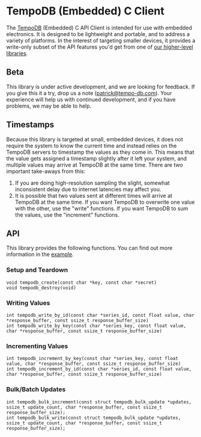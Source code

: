 # TempoDB (Embedded) C Client

The [TempoDB](http://www.tempo-db.com) (Embedded) C API Client is intended for use with embedded electronics. It is designed to be lightweight and portable, and to address a variety of platforms. In the interest of targeting smaller devices, it provides a write-only subset of the API features you'd get from one of [our higher-level libraries](http://tempo-db.com/docs/clients/).

## Beta

This library is under active development, and we are looking for feedback. If you give this it a try, drop us a note (<patrick@tempo-db.com>). Your experience will help us with continued development, and if you have problems, we may be able to help.

## Timestamps

Because this library is targeted at small, embedded devices,
it does not require the system to know the current time and
instead relies on the TempoDB servers to timestamp the values
as they come in. This means that the value gets assigned a
timestamp slightly after it left your system, and multiple
values may arrive at TempoDB at the same time. There are two
important take-aways from this:

1. If you are doing high-resolution sampling the slight, somewhat inconsistent delay due to internet latencies may affect you.
2. It is possible that two values sent at different times will arrive at TempoDB at the same time. If you want TempoDB to overwrite one value with the other, use the "write" functions. If you want TempoDB to sum the values, use the "increment" functions.

## API

This library provides the following functions. You can find out more information in the [example](https://github.com/tempodb/tempodb-embedded-c/blob/master/examples/example.c).

### Setup and Teardown
```
void tempodb_create(const char *key, const char *secret)
void tempodb_destroy(void)
```

### Writing Values
```
int tempodb_write_by_id(const char *series_id, const float value, char *response_buffer, const ssize_t response_buffer_size)
int tempodb_write_by_key(const char *series_key, const float value, char *response_buffer, const ssize_t response_buffer_size)
```

### Incrementing Values
```
int tempodb_increment_by_key(const char *series_key, const float value, char *response_buffer, const ssize_t response_buffer_size)
int tempodb_increment_by_id(const char *series_id, const float value, char *response_buffer, const ssize_t response_buffer_size)
```

### Bulk/Batch Updates
```
int tempodb_bulk_increment(const struct tempodb_bulk_update *updates, ssize_t update_count, char *response_buffer, const ssize_t response_buffer_size);
int tempodb_bulk_write(const struct tempodb_bulk_update *updates, ssize_t update_count, char *response_buffer, const ssize_t response_buffer_size);
```
